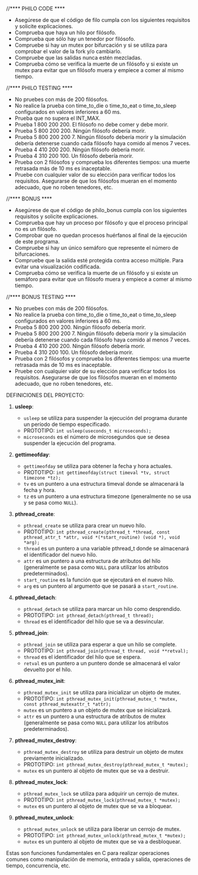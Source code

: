 //**** PHILO CODE ****

- Asegúrese de que el código de filo cumpla con los siguientes requisitos y solicite explicaciones.
- Comprueba que haya un hilo por filósofo.
- Comprueba que sólo hay un tenedor por filósofo.
- Compruebe si hay un mutex por bifurcación y si se utiliza para comprobar el valor de la fork y/o cambiarlo.
- Compruebe que las salidas nunca estén mezcladas.
- Comprueba cómo se verifica la muerte de un filósofo y si existe un mutex para evitar que un filósofo muera y empiece a comer al mismo tiempo.

//**** PHILO TESTING ****

- No pruebes con más de 200 filósofos.
- No realice la prueba con time_to_die o time_to_eat o time_to_sleep configurados en valores inferiores a 60 ms.
- Prueba que no supera el INT_MAX.
- Prueba 1 800 200 200. El filósofo no debe comer y debe morir.
- Prueba 5 800 200 200. Ningún filósofo debería morir.
- Prueba 5 800 200 200 7. Ningún filósofo debería morir y la simulación debería detenerse cuando cada filósofo haya comido al menos 7 veces.
- Prueba 4 410 200 200. Ningún filósofo debería morir.
- Prueba 4 310 200 100. Un filósofo debería morir.
- Prueba con 2 filósofos y comprueba los diferentes tiempos: una muerte retrasada más de 10 ms es inaceptable.
- Pruebe con cualquier valor de su elección para verificar todos los requisitos. Asegurarse de que los filósofos mueran en el momento adecuado, que no roben tenedores, etc.

//**** BONUS ****

- Asegúrese de que el código de philo_bonus cumpla con los siguientes requisitos y solicite explicaciones.
- Comprueba que hay un proceso por filósofo y que el proceso principal no es un filósofo.
- Comprobar que no quedan procesos huérfanos al final de la ejecución de este programa.
- Compruebe si hay un único semáforo que represente el número de bifurcaciones.
- Compruebe que la salida esté protegida contra acceso múltiple. Para evitar una visualización codificada.
- Comprueba cómo se verifica la muerte de un filósofo y si existe un semáforo para evitar que un filósofo muera y empiece a comer al mismo tiempo.

//**** BONUS TESTING ****

- No pruebes con más de 200 filósofos.
- No realice la prueba con time_to_die o time_to_eat o time_to_sleep configurados en valores inferiores a 60 ms.
- Prueba 5 800 200 200. Ningún filósofo debería morir.
- Prueba 5 800 200 200 7. Ningún filósofo debería morir y la simulación debería detenerse cuando cada filósofo haya comido al menos 7 veces.
- Prueba 4 410 200 200. Ningún filósofo debería morir.
- Prueba 4 310 200 100. Un filósofo debería morir.
- Prueba con 2 filósofos y comprueba los diferentes tiempos: una muerte retrasada más de 10 ms es inaceptable.
- Pruebe con cualquier valor de su elección para verificar todos los requisitos. Asegurarse de que los filósofos mueran en el momento adecuado, que no roben tenedores, etc.

DEFINICIONES DEL PROYECTO:

1. **usleep**:
   - `usleep` se utiliza para suspender la ejecución del programa durante un período de tiempo especificado.
   - PROTOTIPO: `int usleep(useconds_t microseconds);`
   - `microseconds` es el número de microsegundos que se desea suspender la ejecución del programa.

2. **gettimeofday**:
   - `gettimeofday` se utiliza para obtener la fecha y hora actuales.
   - PROTOTIPO: `int gettimeofday(struct timeval *tv, struct timezone *tz);`
   - `tv` es un puntero a una estructura timeval donde se almacenará la fecha y hora.
   - `tz` es un puntero a una estructura timezone (generalmente no se usa y se pasa como `NULL`).

3. **pthread_create**:
   - `pthread_create` se utiliza para crear un nuevo hilo.
   - PROTOTIPO: `int pthread_create(pthread_t *thread, const pthread_attr_t *attr, void *(*start_routine) (void *), void *arg);`
   - `thread` es un puntero a una variable pthread_t donde se almacenará el identificador del nuevo hilo.
   - `attr` es un puntero a una estructura de atributos del hilo (generalmente se pasa como `NULL` para utilizar los atributos predeterminados).
   - `start_routine` es la función que se ejecutará en el nuevo hilo.
   - `arg` es un puntero al argumento que se pasará a `start_routine`.

4. **pthread_detach**:
   - `pthread_detach` se utiliza para marcar un hilo como desprendido.
   - PROTOTIPO: `int pthread_detach(pthread_t thread);`
   - `thread` es el identificador del hilo que se va a desvincular.

5. **pthread_join**:
    - `pthread_join` se utiliza para esperar a que un hilo se complete.
    - PROTOTIPO: `int pthread_join(pthread_t thread, void **retval);`
    - `thread` es el identificador del hilo que se espera.
    - `retval` es un puntero a un puntero donde se almacenará el valor devuelto por el hilo.

6. **pthread_mutex_init**:
    - `pthread_mutex_init` se utiliza para inicializar un objeto de mutex.
    - PROTOTIPO: `int pthread_mutex_init(pthread_mutex_t *mutex, const pthread_mutexattr_t *attr);`
    - `mutex` es un puntero a un objeto de mutex que se inicializará.
    - `attr` es un puntero a una estructura de atributos de mutex (generalmente se pasa como `NULL` para utilizar los atributos predeterminados).

7. **pthread_mutex_destroy**:
    - `pthread_mutex_destroy` se utiliza para destruir un objeto de mutex previamente inicializado.
    - PROTOTIPO: `int pthread_mutex_destroy(pthread_mutex_t *mutex);`
    - `mutex` es un puntero al objeto de mutex que se va a destruir.

8. **pthread_mutex_lock**:
    - `pthread_mutex_lock` se utiliza para adquirir un cerrojo de mutex.
    - PROTOTIPO: `int pthread_mutex_lock(pthread_mutex_t *mutex);`
    - `mutex` es un puntero al objeto de mutex que se va a bloquear.

9. **pthread_mutex_unlock**:
    - `pthread_mutex_unlock` se utiliza para liberar un cerrojo de mutex.
    - PROTOTIPO: `int pthread_mutex_unlock(pthread_mutex_t *mutex);`
    - `mutex` es un puntero al objeto de mutex que se va a desbloquear.

Estas son funciones fundamentales en C para realizar operaciones comunes como manipulación de memoria, entrada y salida, operaciones de tiempo, concurrencia, etc.
